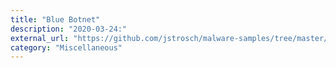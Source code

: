 ```yaml
---
title: "Blue Botnet"
description: "2020-03-24:"
external_url: "https://github.com/jstrosch/malware-samples/tree/master/binaries/bluebotnet/2020/March"
category: "Miscellaneous"
---
```

